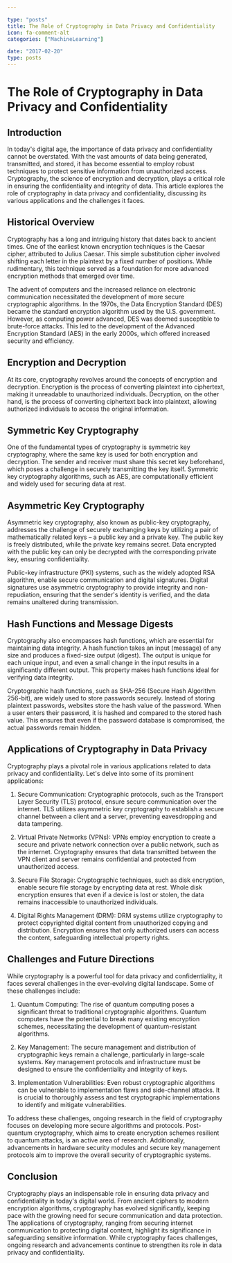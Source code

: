 ```yaml
---

type: "posts"
title: The Role of Cryptography in Data Privacy and Confidentiality
icon: fa-comment-alt
categories: ["MachineLearning"]

date: "2017-02-20"
type: posts
---
```





# The Role of Cryptography in Data Privacy and Confidentiality

## Introduction

In today's digital age, the importance of data privacy and confidentiality cannot be overstated. With the vast amounts of data being generated, transmitted, and stored, it has become essential to employ robust techniques to protect sensitive information from unauthorized access. Cryptography, the science of encryption and decryption, plays a critical role in ensuring the confidentiality and integrity of data. This article explores the role of cryptography in data privacy and confidentiality, discussing its various applications and the challenges it faces.

## Historical Overview

Cryptography has a long and intriguing history that dates back to ancient times. One of the earliest known encryption techniques is the Caesar cipher, attributed to Julius Caesar. This simple substitution cipher involved shifting each letter in the plaintext by a fixed number of positions. While rudimentary, this technique served as a foundation for more advanced encryption methods that emerged over time.

The advent of computers and the increased reliance on electronic communication necessitated the development of more secure cryptographic algorithms. In the 1970s, the Data Encryption Standard (DES) became the standard encryption algorithm used by the U.S. government. However, as computing power advanced, DES was deemed susceptible to brute-force attacks. This led to the development of the Advanced Encryption Standard (AES) in the early 2000s, which offered increased security and efficiency.

## Encryption and Decryption

At its core, cryptography revolves around the concepts of encryption and decryption. Encryption is the process of converting plaintext into ciphertext, making it unreadable to unauthorized individuals. Decryption, on the other hand, is the process of converting ciphertext back into plaintext, allowing authorized individuals to access the original information.

## Symmetric Key Cryptography

One of the fundamental types of cryptography is symmetric key cryptography, where the same key is used for both encryption and decryption. The sender and receiver must share this secret key beforehand, which poses a challenge in securely transmitting the key itself. Symmetric key cryptography algorithms, such as AES, are computationally efficient and widely used for securing data at rest.

## Asymmetric Key Cryptography

Asymmetric key cryptography, also known as public-key cryptography, addresses the challenge of securely exchanging keys by utilizing a pair of mathematically related keys – a public key and a private key. The public key is freely distributed, while the private key remains secret. Data encrypted with the public key can only be decrypted with the corresponding private key, ensuring confidentiality.

Public-key infrastructure (PKI) systems, such as the widely adopted RSA algorithm, enable secure communication and digital signatures. Digital signatures use asymmetric cryptography to provide integrity and non-repudiation, ensuring that the sender's identity is verified, and the data remains unaltered during transmission.

## Hash Functions and Message Digests

Cryptography also encompasses hash functions, which are essential for maintaining data integrity. A hash function takes an input (message) of any size and produces a fixed-size output (digest). The output is unique for each unique input, and even a small change in the input results in a significantly different output. This property makes hash functions ideal for verifying data integrity.

Cryptographic hash functions, such as SHA-256 (Secure Hash Algorithm 256-bit), are widely used to store passwords securely. Instead of storing plaintext passwords, websites store the hash value of the password. When a user enters their password, it is hashed and compared to the stored hash value. This ensures that even if the password database is compromised, the actual passwords remain hidden.

## Applications of Cryptography in Data Privacy

Cryptography plays a pivotal role in various applications related to data privacy and confidentiality. Let's delve into some of its prominent applications:

1. Secure Communication: Cryptographic protocols, such as the Transport Layer Security (TLS) protocol, ensure secure communication over the internet. TLS utilizes asymmetric key cryptography to establish a secure channel between a client and a server, preventing eavesdropping and data tampering.

2. Virtual Private Networks (VPNs): VPNs employ encryption to create a secure and private network connection over a public network, such as the internet. Cryptography ensures that data transmitted between the VPN client and server remains confidential and protected from unauthorized access.

3. Secure File Storage: Cryptographic techniques, such as disk encryption, enable secure file storage by encrypting data at rest. Whole disk encryption ensures that even if a device is lost or stolen, the data remains inaccessible to unauthorized individuals.

4. Digital Rights Management (DRM): DRM systems utilize cryptography to protect copyrighted digital content from unauthorized copying and distribution. Encryption ensures that only authorized users can access the content, safeguarding intellectual property rights.

## Challenges and Future Directions

While cryptography is a powerful tool for data privacy and confidentiality, it faces several challenges in the ever-evolving digital landscape. Some of these challenges include:

1. Quantum Computing: The rise of quantum computing poses a significant threat to traditional cryptographic algorithms. Quantum computers have the potential to break many existing encryption schemes, necessitating the development of quantum-resistant algorithms.

2. Key Management: The secure management and distribution of cryptographic keys remain a challenge, particularly in large-scale systems. Key management protocols and infrastructure must be designed to ensure the confidentiality and integrity of keys.

3. Implementation Vulnerabilities: Even robust cryptographic algorithms can be vulnerable to implementation flaws and side-channel attacks. It is crucial to thoroughly assess and test cryptographic implementations to identify and mitigate vulnerabilities.

To address these challenges, ongoing research in the field of cryptography focuses on developing more secure algorithms and protocols. Post-quantum cryptography, which aims to create encryption schemes resilient to quantum attacks, is an active area of research. Additionally, advancements in hardware security modules and secure key management protocols aim to improve the overall security of cryptographic systems.

## Conclusion

Cryptography plays an indispensable role in ensuring data privacy and confidentiality in today's digital world. From ancient ciphers to modern encryption algorithms, cryptography has evolved significantly, keeping pace with the growing need for secure communication and data protection. The applications of cryptography, ranging from securing internet communication to protecting digital content, highlight its significance in safeguarding sensitive information. While cryptography faces challenges, ongoing research and advancements continue to strengthen its role in data privacy and confidentiality.